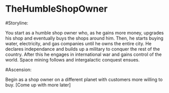 # TheHumbleShopOwner
#Storyline:

You start as a humble shop owner who, as he gains more money, upgrades his shop and eventually buys the shops around him.
Then, he starts buying water, electricity, and gas companies until he owns the entire city.
He declares independance and builds up a military to conquer the rest of the country.
After this he engages in international war and gains control of the world.
Space mining follows and intergalactic conquest ensues.

#Ascension:

Begin as a shop owner on a different planet with customers more willing to buy.
[Come up with more later]
